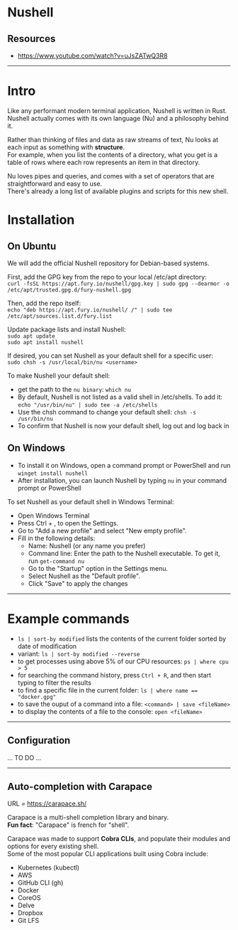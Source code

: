 # Nushell

## Resources
- https://www.youtube.com/watch?v=uJsZATwQ3R8

---

# Intro

Like any performant modern terminal application, Nushell is written in Rust.  
Nushell actually comes with its own language (Nu) and a philosophy behind it.  

Rather than thinking of files and data as raw streams of text, Nu looks at each input as something with **structure**.  
For example, when you list the contents of a directory, what you get is a table of rows where each row represents an item in that directory.  

Nu loves pipes and queries, and comes with a set of operators that are straightforward and easy to use.  
There's already a long list of available plugins and scripts for this new shell.

# Installation

## On Ubuntu

We will add the official Nushell repository for Debian-based systems.  

First, add the GPG key from the repo to your local /etc/apt directory:  
`curl -fsSL https://apt.fury.io/nushell/gpg.key | sudo gpg --dearmor -o /etc/apt/trusted.gpg.d/fury-nushell.gpg`  

Then, add the repo itself:  
`echo "deb https://apt.fury.io/nushell/ /" | sudo tee /etc/apt/sources.list.d/fury.list`  

Update package lists and install Nushell:  
`sudo apt update`  
`sudo apt install nushell`  

If desired, you can set Nushell as your default shell for a specific user:  
`sudo chsh -s /usr/local/bin/nu <username>`  

To make Nushell your default shell:  
- get the path to the `nu binary`: `which nu`
- By default, Nushell is not listed as a valid shell in /etc/shells. To add it: `echo "/usr/bin/nu" | sudo tee -a /etc/shells`
- Use the chsh command to change your default shell: `chsh -s /usr/bin/nu`
- To confirm that Nushell is now your default shell, log out and log back in

## On Windows

- To install it on Windows, open a command prompt or PowerShell and run `winget install nushell`
- After installation, you can launch Nushell by typing `nu` in your command prompt or PowerShell

To set Nushell as your default shell in Windows Terminal:
- Open Windows Terminal
- Press Ctrl + , to open the Settings.
- Go to "Add a new profile" and select "New empty profile".
- Fill in the following details:
  - Name: Nushell (or any name you prefer)
  - Command line: Enter the path to the Nushell executable. To get it, run `get-command nu`
  - Go to the "Startup" option in the Settings menu.
  - Select Nushell as the "Default profile".
  - Click "Save" to apply the changes

---

# Example commands

- `ls | sort-by modified` lists the contents of the current folder sorted by date of modification
- variant: `ls | sort-by modified --reverse`
- to get processes using above 5% of our CPU resources: `ps | where cpu > 5`
- for searching the command history, press `Ctrl + R`, and then start typing to filter the results
- to find a specific file in the current folder: `ls | where name == "docker.gpg"`
- to save the ouput of a command into a file: `<command> | save <fileName>`
- to display the contents of a file to the console: `open <fileName>`

---

## Configuration

... TO DO ...

---

## Auto-completion with Carapace

URL = https://carapace.sh/  

Carapace is a multi-shell completion library and binary.  
**Fun fact**: "Carapace" is french for "shell".  

Carapace was made to support **Cobra CLIs**, and populate their modules and options for every existing shell.  
Some of the most popular CLI applications built using Cobra include:
- Kubernetes (kubectl)
- AWS
- GitHub CLI (gh)
- Docker
- CoreOS
- Delve
- Dropbox
- Git LFS

